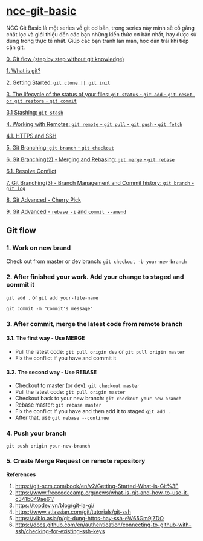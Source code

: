 # [ncc-git-basic](https://nccasia.github.io/ncc-git-basic/)

NCC Git Basic là một series về git cơ bản, trong series này mình sẽ cố gắng chắt lọc và giới thiệu đến các bạn những kiến thức cơ bản nhất, hay được sử dụng trong thực tế nhất. Giúp các bạn tránh lan man, học dàn trải khi tiếp cận git.

[0. Git flow (step by step without git knowledge)](#git-flow)

[1. What is git?](./book/01-what-is-git.md)

[2. Getting Started: `git clone || git init`](./book/02-get-started.md)

[3. The lifecycle of the status of your files: `git status` - `git add` - `git reset or git restore` - `git commit`](./book/03-lifecycle-of-the-status.md)

[3.1 Stashing: `git stash`](./book/03-lifecycle-of-the-status.md#8-git-stash)

[4. Working with Remotes: `git remote` - `git pull` - `git push` - `git fetch`](./book/04-working-with-remotes.md)

[4.1. HTTPS and SSH](./book/04-working-with-remote.md)

[5. Git Branching: `git branch` - `git checkout`](./book/05-git-branching.md)

[6. Git Branching(2) - Merging and Rebasing: `git merge` - `git rebase`](./book/06-git-branching-2-merging-and-rebasing.md)

[6.1. Resolve Conflict](./book/06-git-branching-2-merging-and-rebasing.md/#12-basic-merge-conflicts)

[7. Git Branching(3) - Branch Management and Commit history: `git branch` - `git log`](./book/07-git-branching-branch-management-and-commit-history.md)

[8. Git Advanced - Cherry Pick](#)

[9. Git Advanced - `rebase -i` and `commit --amend`](#)

## Git flow

### 1. Work on new brand

Check out from master or dev branch: `git checkout -b your-new-branch`

### 2. After finished your work. Add your change to staged and commit it

`git add .` or `git add your-file-name`

`git commit -m "Commit's message"`

### 3. After commit, merge the latest code from remote branch

#### 3.1. The first way - Use MERGE

- Pull the latest code: `git pull origin dev` or `git pull origin master`
- Fix the conflict if you have and commit it

#### 3.2. The second way - Use REBASE

- Checkout to master (or dev): `git checkout master`
- Pull the latest code: `git pull origin master`
- Checkout back to your new branch: `git checkout your-new-branch`
- Rebase master: `git rebase master`
- Fix the conflict if you have and then add it to staged `git add .`
- After that, use `git rebase --continue`

### 4. Push your branch

`git push origin your-new-branch`

### 5. Create Merge Request on remote repository

**References**

1. https://git-scm.com/book/en/v2/Getting-Started-What-is-Git%3F
2. https://www.freecodecamp.org/news/what-is-git-and-how-to-use-it-c341b049ae61/
3. https://topdev.vn/blog/git-la-gi/
4. https://www.atlassian.com/git/tutorials/git-ssh
5. https://viblo.asia/p/git-dung-https-hay-ssh-eW65Gm9jZDO
6. https://docs.github.com/en/authentication/connecting-to-github-with-ssh/checking-for-existing-ssh-keys
